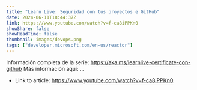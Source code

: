 ```yaml
---
title: "Learn Live: Seguridad con tus proyectos e GitHub"
date: 2024-06-11T18:44:37Z
link: https://www.youtube.com/watch?v=f-ca8iPPKn0
showShare: false
showReadTime: false
thumbnail: images/devops.png
tags: ["developer.microsoft.com/en-us/reactor"]
---
```

Información completa de la serie: https://aka.ms/learnlive-certificate-con-github Más información aquí: ...

- Link to article: https://www.youtube.com/watch?v=f-ca8iPPKn0